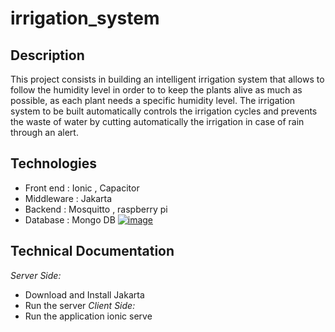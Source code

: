 # irrigation_system
## Description 
This project consists in building an intelligent irrigation system that allows to follow the humidity level in order to
to keep the plants alive as much as possible, as each plant needs a specific humidity level.
The irrigation system to be built automatically controls the irrigation cycles and prevents
the waste of water by cutting automatically the irrigation in case of rain through an alert.
## Technologies 
* Front end : Ionic , Capacitor 
* Middleware : Jakarta
* Backend : Mosquitto , raspberry pi 
* Database : Mongo DB
[![image](https://www.linkpicture.com/q/Sans-titre_22.png)](https://www.linkpicture.com/view.php?img=LPic63ca721373bfd1355904269)
## Technical Documentation 
 _Server Side:_
* Download and Install Jakarta 
* Run the server 
_Client Side:_
* Run the application 
  ionic serve 
